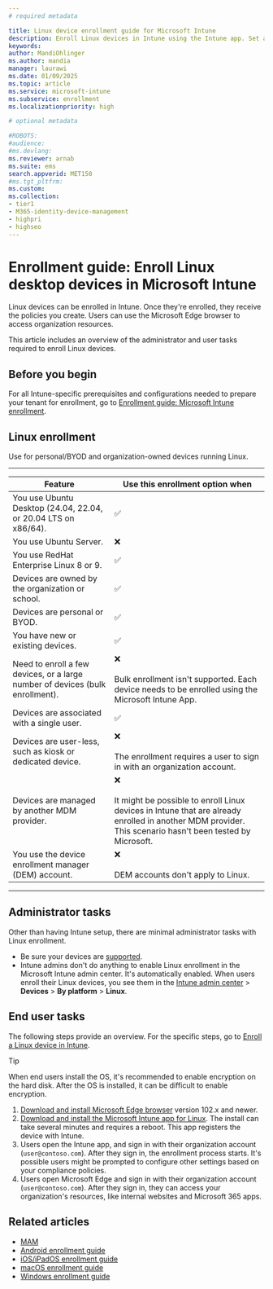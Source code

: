 ```yaml
---
# required metadata

title: Linux device enrollment guide for Microsoft Intune
description: Enroll Linux devices in Intune using the Intune app. Set an overview of the administrator and end user tasks to enroll devices.
keywords:
author: MandiOhlinger
ms.author: mandia
manager: laurawi
ms.date: 01/09/2025
ms.topic: article
ms.service: microsoft-intune
ms.subservice: enrollment
ms.localizationpriority: high

# optional metadata

#ROBOTS:
#audience:
#ms.devlang:
ms.reviewer: arnab
ms.suite: ems
search.appverid: MET150
#ms.tgt_pltfrm:
ms.custom:
ms.collection:
- tier1
- M365-identity-device-management
- highpri
- highseo
---
```



# Enrollment guide: Enroll Linux desktop devices in Microsoft Intune

Linux devices can be enrolled in Intune. Once they're enrolled, they receive the policies you create. Users can use the Microsoft Edge browser to access organization resources.

This article includes an overview of the administrator and user tasks required to enroll Linux devices.  

## Before you begin

For all Intune-specific prerequisites and configurations needed to prepare your tenant for enrollment, go to [Enrollment guide: Microsoft Intune enrollment](deployment-guide-enrollment.md).

## Linux enrollment

Use for personal/BYOD and organization-owned devices running Linux.

---
| Feature | Use this enrollment option when |
| --- | --- |
| You use Ubuntu Desktop (24.04, 22.04, or 20.04 LTS on x86/64). | ✅ |
| You use Ubuntu Server. | ❌ |
| You use RedHat Enterprise Linux 8 or 9. |✅ |
| Devices are owned by the organization or school. | ✅ |
| Devices are personal or BYOD. | ✅  |
| You have new or existing devices. | ✅ |
| Need to enroll a few devices, or a large number of devices (bulk enrollment). | ❌ <br/><br/> Bulk enrollment isn't supported. Each device needs to be enrolled using the Microsoft Intune App. |
| Devices are associated with a single user. | ✅ |
| Devices are user-less, such as kiosk or dedicated device. | ❌ <br/><br/> The enrollment requires a user to sign in with an organization account. |
| Devices are managed by another MDM provider. | ❌ <br/><br/> It might be possible to enroll Linux devices in Intune that are already enrolled in another MDM provider. This scenario hasn't been tested by Microsoft. |
| You use the device enrollment manager (DEM) account. | ❌ <br/><br/> DEM accounts don't apply to Linux. |

---

## Administrator tasks

Other than having Intune setup, there are minimal administrator tasks with Linux enrollment.

- Be sure your devices are [supported](supported-devices-browsers.md).
- Intune admins don't do anything to enable Linux enrollment in the Microsoft Intune admin center. It's automatically enabled. When users enroll their Linux devices, you see them in the [Intune admin center](https://go.microsoft.com/fwlink/?linkid=2109431) > **Devices** > **By platform** > **Linux**.

## End user tasks

The following steps provide an overview. For the specific steps, go to [Enroll a Linux device in Intune](../user-help/enroll-device-linux.md).

> [!TIP]
> When end users install the OS, it's recommended to enable encryption on the hard disk. After the OS is installed, it can be difficult to enable encryption.

1. [Download and install Microsoft Edge browser](https://www.microsoft.com/edge) version 102.x and newer.
2. [Download and install the Microsoft Intune app for Linux](../user-help/microsoft-intune-app-linux.md). The install can take several minutes and requires a reboot. This app registers the device with Intune.
3. Users open the Intune app, and sign in with their organization account (`user@contoso.com`). After they sign in, the enrollment process starts. It's possible users might be prompted to configure other settings based on your compliance policies.
4. Users open Microsoft Edge and sign in with their organization account (`user@contoso.com`). After they sign in, they can access your organization's resources, like internal websites and Microsoft 365 apps.

## Related articles

- [MAM](deployment-guide-enrollment-mamwe.md)
- [Android enrollment guide](deployment-guide-enrollment-android.md)
- [iOS/iPadOS enrollment guide](deployment-guide-enrollment-ios-ipados.md)
- [macOS enrollment guide](deployment-guide-enrollment-macos.md)
- [Windows enrollment guide](deployment-guide-enrollment-windows.md)
